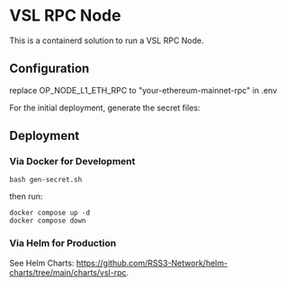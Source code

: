 # VSL RPC Node
This is a containerd solution to run a VSL RPC Node.

## Configuration
replace OP_NODE_L1_ETH_RPC to "your-ethereum-mainnet-rpc" in .env


For the initial deployment, generate the secret files:

## Deployment

### Via Docker for Development
```shell
bash gen-secret.sh
```

then run:
```shell
docker compose up -d 
docker compose down
```
### Via Helm for Production

See Helm Charts: <https://github.com/RSS3-Network/helm-charts/tree/main/charts/vsl-rpc>.
